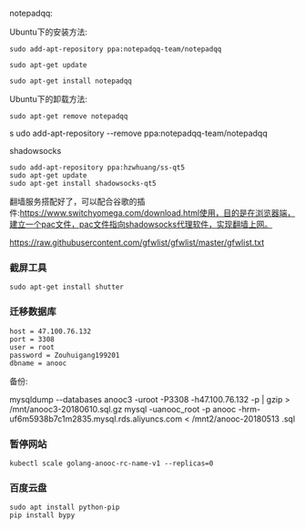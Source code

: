 notepadqq:

Ubuntu下的安装方法:

	sudo add-apt-repository ppa:notepadqq-team/notepadqq

	sudo apt-get update

	sudo apt-get install notepadqq

Ubuntu下的卸载方法:

	sudo apt-get remove notepadqq

s	udo add-apt-repository --remove ppa:notepadqq-team/notepadqq

shadowsocks 

	sudo add-apt-repository ppa:hzwhuang/ss-qt5 
	sudo apt-get update 
	sudo apt-get install shadowsocks-qt5
	
翻墙服务搭配好了，可以配合谷歌的插件:https://www.switchyomega.com/download.html使用，目的是在浏览器端，建立一个pac文件，pac文件指向shadowsocks代理软件，实现翻墙上网。

https://raw.githubusercontent.com/gfwlist/gfwlist/master/gfwlist.txt

### 截屏工具 

	sudo apt-get install shutter
### 迁移数据库

	host = 47.100.76.132
	port = 3308
	user = root
	password = Zouhuigang199201
	dbname = anooc
	
备份:

mysqldump --databases anooc3 -uroot -P3308 -h47.100.76.132 -p | gzip > /mnt/anooc3-20180610.sql.gz
mysql -uanooc_root -p anooc -hrm-uf6m5938b7c1m2835.mysql.rds.aliyuncs.com < /mnt2/anooc-20180513 .sql

### 暂停网站

	kubectl scale golang-anooc-rc-name-v1 --replicas=0
	
### 百度云盘

	sudo apt install python-pip
	pip install bypy